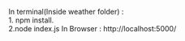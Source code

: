 
In terminal(Inside weather folder) : <br>1. npm install. <br>2.node index.js
In Browser : http://localhost:5000/
